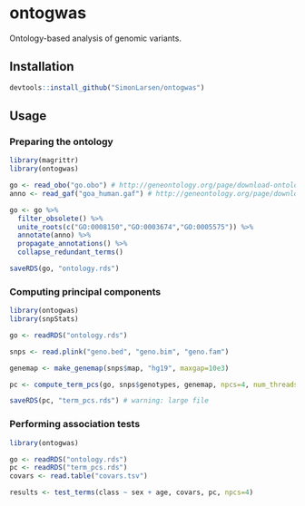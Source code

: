 ontogwas
========

Ontology-based analysis of genomic variants.

## Installation

```r
devtools::install_github("SimonLarsen/ontogwas")
```

## Usage

### Preparing the ontology

```r
library(magrittr)
library(ontogwas)

go <- read_obo("go.obo") # http://geneontology.org/page/download-ontology
anno <- read_gaf("goa_human.gaf") # http://geneontology.org/page/download-go-annotations

go <- go %>%
  filter_obsolete() %>%
  unite_roots(c("GO:0008150","GO:0003674","GO:0005575")) %>%
  annotate(anno) %>%
  propagate_annotations() %>%
  collapse_redundant_terms()

saveRDS(go, "ontology.rds")
```

### Computing principal components

```r
library(ontogwas)
library(snpStats)

go <- readRDS("ontology.rds")

snps <- read.plink("geno.bed", "geno.bim", "geno.fam")

genemap <- make_genemap(snps$map, "hg19", maxgap=10e3)

pc <- compute_term_pcs(go, snps$genotypes, genemap, npcs=4, num_threads=8)

saveRDS(pc, "term_pcs.rds") # warning: large file
```

### Performing association tests

```r
library(ontogwas)

go <- readRDS("ontology.rds")
pc <- readRDS("term_pcs.rds")
covars <- read.table("covars.tsv")

results <- test_terms(class ~ sex + age, covars, pc, npcs=4)
```

